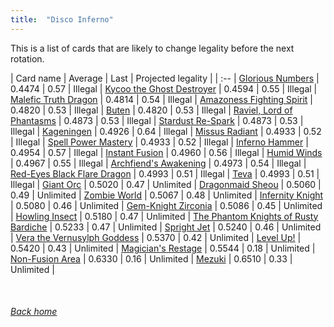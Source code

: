 ```yaml
---
title:  "Disco Inferno"
---
```


This is a list of cards that are likely to change legality before the next rotation.

| Card name | Average | Last | Projected legality |
| :-- |
[Glorious Numbers](https://db.ygoprodeck.com/card/?search=Glorious%20Numbers) | 0.4474 | 0.57 | Illegal |
[Kycoo the Ghost Destroyer](https://db.ygoprodeck.com/card/?search=Kycoo%20the%20Ghost%20Destroyer) | 0.4594 | 0.55 | Illegal |
[Malefic Truth Dragon](https://db.ygoprodeck.com/card/?search=Malefic%20Truth%20Dragon) | 0.4814 | 0.54 | Illegal |
[Amazoness Fighting Spirit](https://db.ygoprodeck.com/card/?search=Amazoness%20Fighting%20Spirit) | 0.4820 | 0.53 | Illegal |
[Buten](https://db.ygoprodeck.com/card/?search=Buten) | 0.4820 | 0.53 | Illegal |
[Raviel, Lord of Phantasms](https://db.ygoprodeck.com/card/?search=Raviel,%20Lord%20of%20Phantasms) | 0.4873 | 0.53 | Illegal |
[Stardust Re-Spark](https://db.ygoprodeck.com/card/?search=Stardust%20Re-Spark) | 0.4873 | 0.53 | Illegal |
[Kageningen](https://db.ygoprodeck.com/card/?search=Kageningen) | 0.4926 | 0.64 | Illegal |
[Missus Radiant](https://db.ygoprodeck.com/card/?search=Missus%20Radiant) | 0.4933 | 0.52 | Illegal |
[Spell Power Mastery](https://db.ygoprodeck.com/card/?search=Spell%20Power%20Mastery) | 0.4933 | 0.52 | Illegal |
[Inferno Hammer](https://db.ygoprodeck.com/card/?search=Inferno%20Hammer) | 0.4954 | 0.57 | Illegal |
[Instant Fusion](https://db.ygoprodeck.com/card/?search=Instant%20Fusion) | 0.4960 | 0.56 | Illegal |
[Humid Winds](https://db.ygoprodeck.com/card/?search=Humid%20Winds) | 0.4967 | 0.55 | Illegal |
[Archfiend's Awakening](https://db.ygoprodeck.com/card/?search=Archfiend's%20Awakening) | 0.4973 | 0.54 | Illegal |
[Red-Eyes Black Flare Dragon](https://db.ygoprodeck.com/card/?search=Red-Eyes%20Black%20Flare%20Dragon) | 0.4993 | 0.51 | Illegal |
[Teva](https://db.ygoprodeck.com/card/?search=Teva) | 0.4993 | 0.51 | Illegal |
[Giant Orc](https://db.ygoprodeck.com/card/?search=Giant%20Orc) | 0.5020 | 0.47 | Unlimited |
[Dragonmaid Sheou](https://db.ygoprodeck.com/card/?search=Dragonmaid%20Sheou) | 0.5060 | 0.49 | Unlimited |
[Zombie World](https://db.ygoprodeck.com/card/?search=Zombie%20World) | 0.5067 | 0.48 | Unlimited |
[Infernity Knight](https://db.ygoprodeck.com/card/?search=Infernity%20Knight) | 0.5080 | 0.46 | Unlimited |
[Gem-Knight Zirconia](https://db.ygoprodeck.com/card/?search=Gem-Knight%20Zirconia) | 0.5086 | 0.45 | Unlimited |
[Howling Insect](https://db.ygoprodeck.com/card/?search=Howling%20Insect) | 0.5180 | 0.47 | Unlimited |
[The Phantom Knights of Rusty Bardiche](https://db.ygoprodeck.com/card/?search=The%20Phantom%20Knights%20of%20Rusty%20Bardiche) | 0.5233 | 0.47 | Unlimited |
[Spright Jet](https://db.ygoprodeck.com/card/?search=Spright%20Jet) | 0.5240 | 0.46 | Unlimited |
[Vera the Vernusylph Goddess](https://db.ygoprodeck.com/card/?search=Vera%20the%20Vernusylph%20Goddess) | 0.5370 | 0.42 | Unlimited |
[Level Up!](https://db.ygoprodeck.com/card/?search=Level%20Up!) | 0.5420 | 0.43 | Unlimited |
[Magician's Restage](https://db.ygoprodeck.com/card/?search=Magician's%20Restage) | 0.5544 | 0.18 | Unlimited |
[Non-Fusion Area](https://db.ygoprodeck.com/card/?search=Non-Fusion%20Area) | 0.6330 | 0.16 | Unlimited |
[Mezuki](https://db.ygoprodeck.com/card/?search=Mezuki) | 0.6510 | 0.33 | Unlimited |

<br>

###### [Back home](index)